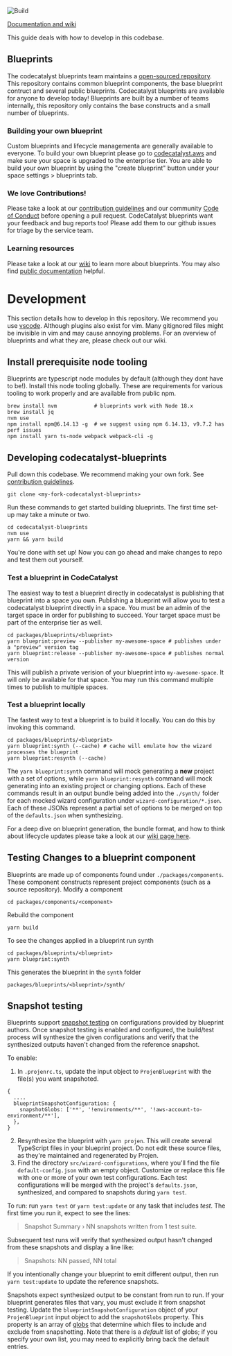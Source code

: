 ![Build](https://github.com/aws/codecatalyst-blueprints/actions/workflows/build-action.yml/badge.svg)

[Documentation and wiki](https://github.com/aws/codecatalyst-blueprints/wiki)

This guide deals with how to develop in this codebase.

## Blueprints

The codecatalyst blueprints team maintains a [open-sourced repository](https://github.com/aws/amazon-codecatalyst/blob/main/README.md). This repository contains common blueprint components, the base blueprint contruct and several public blueprints. Codecatalyst blueprints are available for anyone to develop today! Blueprints are built by a number of teams internally, this repository only contains the base constructs and a small number of blueprints.

### Building your own blueprint
Custom blueprints and lifecycle managementa are generally available to everyone. To build your own blueprint please go to [codecatalyst.aws](https://codecatalyst.aws/) and make sure your space is upgraded to the enterprise tier. You are able to build your own blueprint by using the "create blueprint" button under your space settings > blueprints tab.

### We love Contributions!
Please take a look at our [contribution guidelines](./CONTRIBUTING.md) and our community [Code of Conduct](./CODE_OF_CONDUCT.md) before opening a pull request. CodeCatalyst blueprints want your feedback and bug reports too! Please add them to our github issues for triage by the service team.

### Learning resources
Please take a look at our [wiki](https://github.com/aws/codecatalyst-blueprints/wiki) to learn more about blueprints. You may also find [public documentation](https://docs.aws.amazon.com/codecatalyst/latest/userguide/blueprints.html) helpful.

# Development

This section details how to develop in this repository. We recommend you use [vscode](https://code.visualstudio.com/). Although plugins also exist for vim. Many gitignored files might be invisible in vim and may cause annoying problems. For an overview of blueprints and what they are, please check out our wiki.

## Install prerequisite node tooling

Blueprints are typescript node modules by default (although they dont have to be!). Install this node tooling globally. These are requirements for various tooling to work properly and are available from public npm.

```
brew install nvm            # blueprints work with Node 18.x
brew install jq
nvm use
npm install npm@6.14.13 -g  # we suggest using npm 6.14.13, v9.7.2 has perf issues
npm install yarn ts-node webpack webpack-cli -g
```

## Developing codecatalyst-blueprints

Pull down this codebase. We recommend making your own fork. See [contribution guidelines](./CONTRIBUTING.md).

```
git clone <my-fork-codecatalyst-blueprints>
```

Run these commands to get started building blueprints. The first time set-up may take a minute or two.

```
cd codecatalyst-blueprints
nvm use
yarn && yarn build
```

You're done with set up! Now you can go ahead and make changes to repo and test them out yourself.

### Test a blueprint in CodeCatalyst

The easiest way to test a blueprint directly in codecatalyst is publishing that blueprint into a space you own. Publishing a blueprint will allow you to test a codecatalyst blueprint directly in a space. You must be an admin of the target space in order for publishing to succeed. Your target space must be part of the enterprise tier as well.
```
cd packages/blueprints/<blueprint>
yarn blueprint:preview --publisher my-awesome-space # publishes under a "preview" version tag
yarn blueprint:release --publisher my-awesome-space # publishes normal version
```
This will publish a private verision of your blueprint into `my-awesome-space`. It will only be available for that space. You may run this command multiple times to publish to multiple spaces.

### Test a blueprint locally

The fastest way to test a blueprint is to build it locally. You can do this by invoking this command.

```
cd packages/blueprints/<blueprint>
yarn blueprint:synth (--cache) # cache will emulate how the wizard processes the blueprint
yarn blueprint:resynth (--cache) 
```
The `yarn blueprint:synth` command will mock generating a **new** project with a set of options, while `yarn blueprint:resynth` command will mock generating into an existing project or changing options. Each of these commands result in an output bundle being added into the `./synth/` folder for each mocked wizard configuration under `wizard-configuration/*.json`. Each of these JSONs represent a partial set of options to be merged on top of the `defaults.json` when synthesizing.

For a deep dive on blueprint generation, the bundle format, and how to think about lifecycle updates please take a look at our [wiki page here](https://github.com/aws/codecatalyst-blueprints/wiki/Resynthesis). 

## Testing Changes to a blueprint component

Blueprints are made up of components found under `./packages/components`. These component constructs represent project components (such as a source repository). Modify a component

```
cd packages/components/<component>
```

Rebuild the component

```
yarn build
```

To see the changes applied in a blueprint run synth

```
cd packages/blueprints/<blueprint>
yarn blueprint:synth
```

This generates the blueprint in the `synth` folder

```
packages/blueprints/<blueprint>/synth/
```

## Snapshot testing

Blueprints support [snapshot testing](https://jestjs.io/docs/snapshot-testing) on configurations provided by blueprint authors. Once snapshot testing
is enabled and configured, the build/test process will synthesize the given configurations and verify that the synthesized outputs haven't changed
from the reference snapshot.

To enable:

1. In `.projenrc.ts`, update the input object to `ProjenBlueprint` with the file(s) you want snapshoted.

```
{
  ....
  blueprintSnapshotConfiguration: {
    snapshotGlobs: ['**', '!environments/**', '!aws-account-to-environment/**'],
  },
}
```

2. Resynthesize the blueprint with `yarn projen`. This will create several TypeScript files in your blueprint project. Do not edit these source files,
   as they're maintained and regenerated by Projen.
3. Find the directory `src/wizard-configurations`, where you'll find the file `default-config.json` with an empty object. Customize or replace this
   file with one or more of your own test configurations. Each test configurations will be merged with the project's `defaults.json`, synthesized, and
   compared to snapshots during `yarn test`.

To run: run `yarn test` or `yarn test:update` or any task that includes _test_. The first time you run it, expect to see the lines:

> Snapshot Summary › NN snapshots written from 1 test suite.

Subsequent test runs will verify that synthesized output hasn't changed from these snapshots and display a line like:

> Snapshots: NN passed, NN total

If you intentionally change your blueprint to emit different output, then run `yarn test:update` to update the reference snapshots.

Snapshots expect synthesized output to be constant from run to run. If your blueprint generates files that vary, you must exclude it from snapshot
testing. Update the `blueprintSnapshotConfiguration` object of your `ProjenBlueprint` input object to add the `snapshotGlobs` property. This property
is an array of [globs](https://github.com/isaacs/node-glob#glob-primer) that determine which files to include and exclude from snapshotting. Note that
there is a _default_ list of globs; if you specify your own list, you may need to explicitly bring back the default entries.
